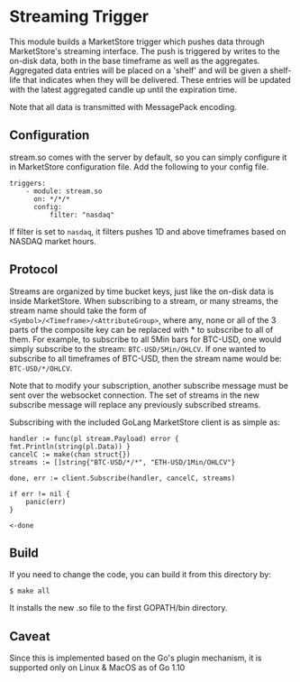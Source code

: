 # Streaming Trigger

This module builds a MarketStore trigger which pushes data through MarketStore's
streaming interface. The push is triggered by writes to the on-disk data, both
in the base timeframe as well as the aggregates. Aggregated data entries will be 
placed on a 'shelf' and will be given a shelf-life that indicates when they will 
be delivered. These entries will be updated with the latest aggregated candle up 
until the expiration time.

Note that all data is transmitted with MessagePack encoding. 

## Configuration
stream.so comes with the server by default, so you can simply configure it
in MarketStore configuration file.  Add the following to your config file.

```
triggers:
    - module: stream.so
      on: */*/*
      config:
          filter: "nasdaq"
```

If filter is set to `nasdaq`, it filters pushes 1D and above timeframes based on 
NASDAQ market hours.

## Protocol
Streams are organized by time bucket keys, just like the on-disk data is inside
MarketStore. When subscribing to a stream, or many streams, the stream name
should take the form of `<Symbol>/<Timeframe>/<AttributeGroup>`, where any, none
or all of the 3 parts of the composite key can be replaced with * to subscribe to
all of them. For example, to subscribe to all 5Min bars for BTC-USD, one would
simply subscribe to the stream: `BTC-USD/5Min/OHLCV`. If one wanted to subscribe
to all timeframes of BTC-USD, then the stream name would be: `BTC-USD/*/OHLCV`.

Note that to modify your subscription, another subscribe message must be sent
over the websocket connection. The set of streams in the new subscribe message
will replace any previously subscribed streams.

Subscribing with the included GoLang MarketStore client is as simple as:

```
handler := func(pl stream.Payload) error { fmt.Println(string(pl.Data)) }
cancelC := make(chan struct{})
streams := []string{"BTC-USD/*/*", "ETH-USD/1Min/OHLCV"}

done, err := client.Subscribe(handler, cancelC, streams)

if err != nil {
    panic(err)
}

<-done
```

## Build
If you need to change the code, you can build it from this directory by:

```
$ make all
```

It installs the new .so file to the first GOPATH/bin directory.


## Caveat
Since this is implemented based on the Go's plugin mechanism, it is supported only
on Linux & MacOS as of Go 1.10
